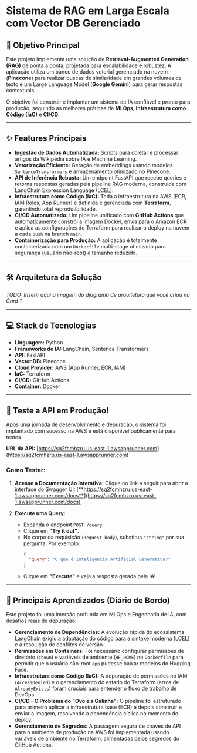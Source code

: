 # Sistema de RAG em Larga Escala com Vector DB Gerenciado

## 🎯 Objetivo Principal

Este projeto implementa uma solução de **Retrieval-Augmented Generation (RAG)** de ponta a ponta, projetada para escalabilidade e robustez. A aplicação utiliza um banco de dados vetorial gerenciado na nuvem (**Pinecone**) para realizar buscas de similaridade em grandes volumes de texto e um Large Language Model (**Google Gemini**) para gerar respostas contextuais.

O objetivo foi construir e implantar um sistema de IA confiável e pronto para produção, seguindo as melhores práticas de **MLOps**, **Infraestrutura como Código (IaC)** e **CI/CD**.

---

## ✨ Features Principais

- **Ingestão de Dados Automatizada:** Scripts para coletar e processar artigos da Wikipédia sobre IA e Machine Learning.
- **Vetorização Eficiente:** Geração de embeddings usando modelos `SentenceTransformers` e armazenamento otimizado no Pinecone.
- **API de Inferência Robusta:** Um endpoint FastAPI que recebe queries e retorna respostas geradas pela pipeline RAG moderna, construída com LangChain Expression Language (LCEL).
- **Infraestrutura como Código (IaC):** Toda a infraestrutura na AWS (ECR, IAM Roles, App Runner) é definida e gerenciada com **Terraform**, garantindo total reprodutibilidade.
- **CI/CD Automatizado:** Um pipeline unificado com **GitHub Actions** que automaticamente constrói a imagem Docker, envia para o Amazon ECR e aplica as configurações do Terraform para realizar o deploy na nuvem a cada `push` na branch `main`.
- **Containerização para Produção:** A aplicação é totalmente containerizada com um `Dockerfile` multi-stage otimizado para segurança (usuário não-root) e tamanho reduzido.

---

## 🛠️ Arquitetura da Solução

*TODO: Inserir aqui a imagem do diagrama de arquitetura que você criou no Card 1.*

---

## 💻 Stack de Tecnologias

- **Linguagem:** Python
- **Frameworks de IA:** LangChain, Sentence Transformers
- **API:** FastAPI
- **Vector DB:** Pinecone
- **Cloud Provider:** AWS (App Runner, ECR, IAM)
- **IaC:** Terraform
- **CI/CD:** GitHub Actions
- **Container:** Docker

---

## 🚀 Teste a API em Produção!

Após uma jornada de desenvolvimento e depuração, o sistema foi implantado com sucesso na AWS e está disponível publicamente para testes.

**URL da API:** [https://sq2fcmhzru.us-east-1.awsapprunner.com](https://sq2fcmhzru.us-east-1.awsapprunner.com) 
### Como Testar:

1.  **Acesse a Documentação Interativa:**
    Clique no link a seguir para abrir a interface do Swagger UI:
    [**https://sq2fcmhzru.us-east-1.awsapprunner.com/docs**](https://sq2fcmhzru.us-east-1.awsapprunner.com/docs)

2.  **Execute uma Query:**
    - Expanda o endpoint `POST /query`.
    - Clique em **"Try it out"**.
    - No corpo da requisição (`Request body`), substitua `"string"` por sua pergunta. Por exemplo:
      ```json
      {
        "query": "O que é Inteligência Artificial Generativa?"
      }
      ```
    - Clique em **"Execute"** e veja a resposta gerada pela IA!

---

## 📜 Principais Aprendizados (Diário de Bordo)

Este projeto foi uma imersão profunda em MLOps e Engenharia de IA, com desafios reais de depuração:

- **Gerenciamento de Dependências:** A evolução rápida do ecossistema LangChain exigiu a adaptação do código para a sintaxe moderna (LCEL) e a resolução de conflitos de versão.
- **Permissões em Containers:** Foi necessário configurar permissões de diretório (`chown`) e variáveis de ambiente (`HF_HOME`) no `Dockerfile` para permitir que o usuário não-root `app` pudesse baixar modelos do Hugging Face.
- **Infraestrutura como Código (IaC):** A depuração de permissões no IAM (`AccessDenied`) e o gerenciamento do estado do Terraform (erros de `AlreadyExists`) foram cruciais para entender o fluxo de trabalho de DevOps.
- **CI/CD - O Problema do "Ovo e a Galinha":** O pipeline foi estruturado para primeiro aplicar a infraestrutura base (ECR) e depois construir e enviar a imagem, resolvendo a dependência cíclica no momento do deploy.
- **Gerenciamento de Segredos:** A passagem segura de chaves de API para o ambiente de produção na AWS foi implementada usando variáveis de ambiente no Terraform, alimentadas pelos segredos do GitHub Actions.
